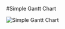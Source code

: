 #Simple Gantt Chart

![Simple Gantt Chart](http://i.piccy.info/i9/e8958c5ee848223ab2cd0a5d2d90990a/1473607252/41297/1069038/Screenshot_11_09_2016_18_19_34.png)

